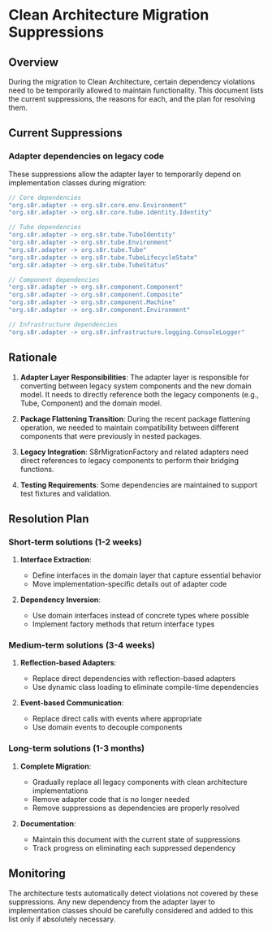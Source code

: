 # Clean Architecture Migration Suppressions

## Overview

During the migration to Clean Architecture, certain dependency violations need to be temporarily allowed to maintain functionality. This document lists the current suppressions, the reasons for each, and the plan for resolving them.

## Current Suppressions

### Adapter dependencies on legacy code

These suppressions allow the adapter layer to temporarily depend on implementation classes during migration:

```java
// Core dependencies
"org.s8r.adapter -> org.s8r.core.env.Environment"
"org.s8r.adapter -> org.s8r.core.tube.identity.Identity"

// Tube dependencies
"org.s8r.adapter -> org.s8r.tube.TubeIdentity"
"org.s8r.adapter -> org.s8r.tube.Environment"
"org.s8r.adapter -> org.s8r.tube.Tube"
"org.s8r.adapter -> org.s8r.tube.TubeLifecycleState"
"org.s8r.adapter -> org.s8r.tube.TubeStatus"

// Component dependencies
"org.s8r.adapter -> org.s8r.component.Component"
"org.s8r.adapter -> org.s8r.component.Composite"
"org.s8r.adapter -> org.s8r.component.Machine"
"org.s8r.adapter -> org.s8r.component.Environment"

// Infrastructure dependencies
"org.s8r.adapter -> org.s8r.infrastructure.logging.ConsoleLogger"
```

## Rationale

1. **Adapter Layer Responsibilities**:
   The adapter layer is responsible for converting between legacy system components and the new domain model. It needs to directly reference both the legacy components (e.g., Tube, Component) and the domain model.

2. **Package Flattening Transition**:
   During the recent package flattening operation, we needed to maintain compatibility between different components that were previously in nested packages.

3. **Legacy Integration**:
   S8rMigrationFactory and related adapters need direct references to legacy components to perform their bridging functions.

4. **Testing Requirements**:
   Some dependencies are maintained to support test fixtures and validation.

## Resolution Plan

### Short-term solutions (1-2 weeks)

1. **Interface Extraction**:
   - Define interfaces in the domain layer that capture essential behavior
   - Move implementation-specific details out of adapter code

2. **Dependency Inversion**:
   - Use domain interfaces instead of concrete types where possible
   - Implement factory methods that return interface types

### Medium-term solutions (3-4 weeks)

1. **Reflection-based Adapters**:
   - Replace direct dependencies with reflection-based adapters
   - Use dynamic class loading to eliminate compile-time dependencies

2. **Event-based Communication**:
   - Replace direct calls with events where appropriate
   - Use domain events to decouple components

### Long-term solutions (1-3 months)

1. **Complete Migration**:
   - Gradually replace all legacy components with clean architecture implementations
   - Remove adapter code that is no longer needed
   - Remove suppressions as dependencies are properly resolved

2. **Documentation**:
   - Maintain this document with the current state of suppressions
   - Track progress on eliminating each suppressed dependency

## Monitoring

The architecture tests automatically detect violations not covered by these suppressions. Any new dependency from the adapter layer to implementation classes should be carefully considered and added to this list only if absolutely necessary.

